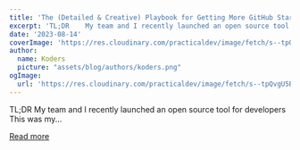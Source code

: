 ```yaml
---
title: 'The (Detailed & Creative) Playbook for Getting More GitHub Stars'
excerpt: 'TL;DR    My team and I recently launched an open source tool for developers  This was my...'
date: '2023-08-14'
coverImage: 'https://res.cloudinary.com/practicaldev/image/fetch/s--tpQvgU5B--/c_imagga_scale,f_auto,fl_progressive,h_420,q_auto,w_1000/https://dev-to-uploads.s3.amazonaws.com/uploads/articles/2ks4tk7iunm8yj18bjsu.jpg'
author:
  name: Koders
  picture: "assets/blog/authors/koders.png"
ogImage:
  url: 'https://res.cloudinary.com/practicaldev/image/fetch/s--tpQvgU5B--/c_imagga_scale,f_auto,fl_progressive,h_420,q_auto,w_1000/https://dev-to-uploads.s3.amazonaws.com/uploads/articles/2ks4tk7iunm8yj18bjsu.jpg'
---
```


TL;DR    My team and I recently launched an open source tool for developers  This was my...

[Read more](https://dev.to/livecycle/the-detailed-creative-playbook-for-more-github-stars-5fo5)
